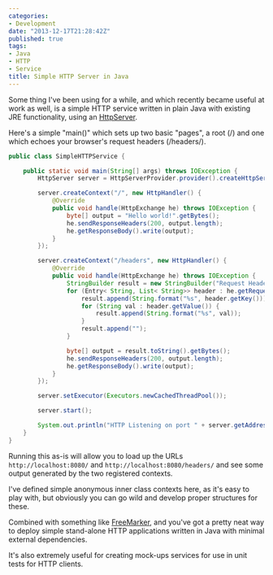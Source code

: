 ```yaml
---
categories:
- Development
date: "2013-12-17T21:28:42Z"
published: true
tags:
- Java
- HTTP
- Service
title: Simple HTTP Server in Java
---
```


Some thing I've been using for a while, and which recently became useful
at work as well, is a simple HTTP service written in plain Java with
existing JRE functionality, using an
[HttpServer](http://docs.oracle.com/javase/7/docs/jre/api/net/httpserver/spec/com/sun/net/httpserver/HttpServer.html).

Here's a simple "main()" which sets up two basic "pages", a root (/) and
one which echoes your browser's request headers (/headers/).

```java
public class SimpleHTTPService {

    public static void main(String[] args) throws IOException {
        HttpServer server = HttpServerProvider.provider().createHttpServer(new InetSocketAddress(8080), 0);

        server.createContext("/", new HttpHandler() {
            @Override
            public void handle(HttpExchange he) throws IOException {
                byte[] output = "Hello world!".getBytes();
                he.sendResponseHeaders(200, output.length);
                he.getResponseBody().write(output);
            }
        });

        server.createContext("/headers", new HttpHandler() {
            @Override
            public void handle(HttpExchange he) throws IOException {
                StringBuilder result = new StringBuilder("Request Headers");
                for (Entry< String, List< String>> header : he.getRequestHeaders().entrySet()) {
                    result.append(String.format("%s", header.getKey()));
                    for (String val : header.getValue()) {
                        result.append(String.format("%s", val));
                    }
                    result.append("");
                }

                byte[] output = result.toString().getBytes();
                he.sendResponseHeaders(200, output.length);
                he.getResponseBody().write(output);
            }
        });

        server.setExecutor(Executors.newCachedThreadPool());

        server.start();

        System.out.println("HTTP Listening on port " + server.getAddress().getPort());
    }
}
```

Running this as-is will allow you to load up the URLs
`http://localhost:8080/` and `http://localhost:8080/headers/` and see
some output generated by the two registered contexts.

I've defined simple anonymous inner class contexts here, as it's easy to
play with, but obviously you can go wild and develop proper structures
for these.

Combined with something like [FreeMarker](http://freemarker.org/), and
you've got a pretty neat way to deploy simple stand-alone HTTP
applications written in Java with minimal external dependencies.

It's also extremely useful for creating mock-ups services for use in
unit tests for HTTP clients.
